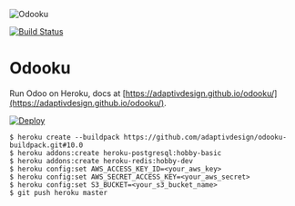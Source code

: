 ![Odooku](https://cdn.rawgit.com/adaptivdesign/odooku/master/img.svg "Odooku")

[![Build Status](https://travis-ci.org/adaptivdesign/odooku.svg?branch=10.0)](https://travis-ci.org/adaptivdesign/odooku)

# Odooku
Run Odoo on Heroku, docs at [https://adaptivdesign.github.io/odooku/](https://adaptivdesign.github.io/odooku/).

[![Deploy](https://www.herokucdn.com/deploy/button.svg)](https://heroku.com/deploy)

```
$ heroku create --buildpack https://github.com/adaptivdesign/odooku-buildpack.git#10.0
$ heroku addons:create heroku-postgresql:hobby-basic
$ heroku addons:create heroku-redis:hobby-dev
$ heroku config:set AWS_ACCESS_KEY_ID=<your_aws_key>
$ heroku config:set AWS_SECRET_ACCESS_KEY=<your_aws_secret>
$ heroku config:set S3_BUCKET=<your_s3_bucket_name>
$ git push heroku master
```
